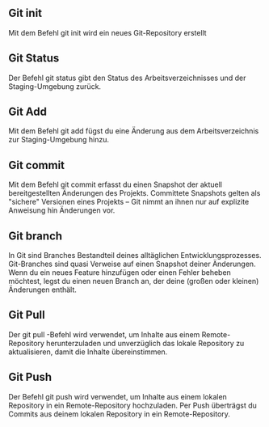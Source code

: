 ## Git init

Mit dem Befehl git init wird ein neues Git-Repository erstellt

## Git Status

Der Befehl git status gibt den Status des Arbeitsverzeichnisses und der Staging-Umgebung zurück.

## Git Add

Mit dem Befehl git add fügst du eine Änderung aus dem Arbeitsverzeichnis zur Staging-Umgebung hinzu.

## Git commit

Mit dem Befehl git commit erfasst du einen Snapshot der aktuell bereitgestellten Änderungen des Projekts. Committete Snapshots gelten als "sichere" Versionen eines Projekts – Git nimmt an ihnen nur auf explizite Anweisung hin Änderungen vor.

## Git branch

In Git sind Branches Bestandteil deines alltäglichen Entwicklungsprozesses. Git-Branches sind quasi Verweise auf einen Snapshot deiner Änderungen. Wenn du ein neues Feature hinzufügen oder einen Fehler beheben möchtest, legst du einen neuen Branch an, der deine (großen oder kleinen) Änderungen enthält.

## Git Pull

Der git pull -Befehl wird verwendet, um Inhalte aus einem Remote-Repository herunterzuladen und unverzüglich das lokale Repository zu aktualisieren, damit die Inhalte übereinstimmen.

## Git Push

Der Befehl git push wird verwendet, um Inhalte aus einem lokalen Repository in ein Remote-Repository hochzuladen. Per Push überträgst du Commits aus deinem lokalen Repository in ein Remote-Repository.
